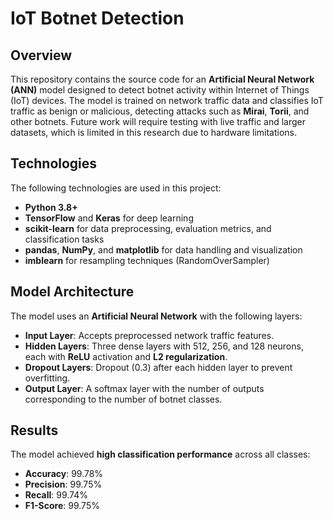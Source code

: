 # IoT Botnet Detection

## Overview
This repository contains the source code for an **Artificial Neural Network (ANN)** model designed to detect botnet activity within Internet of Things (IoT) devices. The model is trained on network traffic data and classifies IoT traffic as benign or malicious, detecting attacks such as **Mirai**, **Torii**, and other botnets. Future work will require testing with live traffic and larger datasets, which is limited in this research due to hardware limitations.

## Technologies
The following technologies are used in this project:
- **Python 3.8+**
- **TensorFlow** and **Keras** for deep learning
- **scikit-learn** for data preprocessing, evaluation metrics, and classification tasks
- **pandas**, **NumPy**, and **matplotlib** for data handling and visualization
- **imblearn** for resampling techniques (RandomOverSampler)

## Model Architecture
The model uses an **Artificial Neural Network** with the following layers:
- **Input Layer**: Accepts preprocessed network traffic features.
- **Hidden Layers**: Three dense layers with 512, 256, and 128 neurons, each with **ReLU** activation and **L2 regularization**.
- **Dropout Layers**: Dropout (0.3) after each hidden layer to prevent overfitting.
- **Output Layer**: A softmax layer with the number of outputs corresponding to the number of botnet classes.

## Results
The model achieved **high classification performance** across all classes:
- **Accuracy**: 99.78%
- **Precision**: 99.75%
- **Recall**: 99.74%
- **F1-Score**: 99.75%